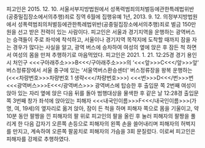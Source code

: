 피고인은 2015. 12. 10. 서울서부지방법원에서 성폭력범죄의처벌등에관한특례법위반(공중밀집장소에서의추행)죄로 징역 6월에 집행유예 1년, 2013. 9. 12. 의정부지방법원에서 성폭력범죄의처벌등에관한특례법위반(공중밀집장소에서의추행)죄로 벌금 150만 원을 선고 받은 전력이 있는 사람이다.
피고인은 서울과 경기지역을 운행하는 광역버스는 승객들이 주로 좌석에 착석하고, 서울이나 경기지역 목적지에 도착할 때까지 잠을 자는 경우가 많다는 사실을 알고, 광역 버스에 승차하여 여성의 옆에 앉은 후 잠든 척 하면서 여성의 몸을 만져 추행하기로 마음먹었다.
피고인은 2021. 1. 21. 12:25경 경기 용인시 처인구 <<<구아래주소>>>B<<</구아래주소>>>의 ‘<<<앞>>>C<<</앞>>>앞' 버스정류장에서 서울 중구에 있는 ‘서울역버스환승센터' 버스정류장을 왕복 운행하는 (<<<차량번호>>>차량번호 1 생략<<</차량번호>>>) <<<번>>>D<<</번>>>번 <<<광역버스>>>E<<</광역버스>>> 광역버스에 탑승한 후 출입문 쪽 2번째 여성이 앉아 있는 자리 옆에 앉은 다음 뒤를 돌아 범행대상을 물색한 후 같은 날 12:28경 출입문 쪽 3번째 창가 좌석에 앉아있는 피해자 <<<내국인이름>>>F<<</내국인이름>>>(가명, 여, 19세)의 옆자리로 옮겨 앉아, 잠이 든 척을 하며 피해자 쪽으로 몸을 기울이고, 약 10분 동안 팔짱을 낀 피해자의 팔 위로 피고인의 팔을 올린 후 눌러 피해자의 팔짱을 풀리게 한 다음 갑자기 오른쪽 손등으로 피해자의 왼쪽 손을 쓸어내리며 피해자의 허벅지를 만지고, 계속하여 오른쪽 팔꿈치로 피해자의 가슴을 3회 문질렀다.
이로써 피고인은 피해자를 강제로 추행하였다.